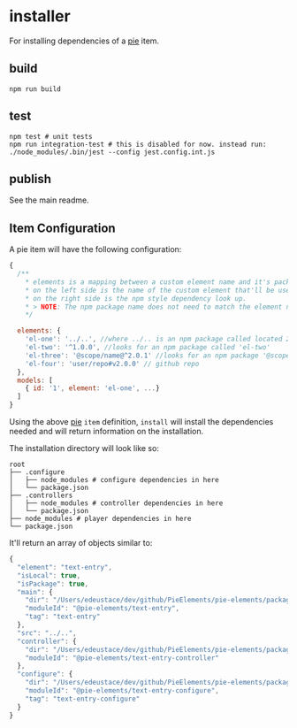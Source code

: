 # installer

For installing dependencies of a [pie][p] item.

## build

```shell
npm run build
```

## test
```shell
npm test # unit tests
npm run integration-test # this is disabled for now. instead run: 
./node_modules/.bin/jest --config jest.config.int.js
```

## publish

See the main readme.


## Item Configuration

A pie item will have the following configuration: 

```javascript
{
  /** 
    * elements is a mapping between a custom element name and it's package.
    * on the left side is the name of the custom element that'll be used.
    * on the right side is the npm style dependency look up.
    * > NOTE: The npm package name does not need to match the element name, they'll be associated with each other.
    */

  elements: {
    'el-one': '../..', //where ../.. is an npm package called located 2 directories above
    'el-two': '^1.0.0', //looks for an npm package called 'el-two'
    'el-three': '@scope/name@^2.0.1' //looks for an npm package '@scope/name@^2.0.1`
    'el-four': 'user/repo#v2.0.0' // github repo
  },
  models: [
    { id: '1', element: 'el-one', ...}
  ]
}
```

Using the above [pie][p] `item` definition, `install` will install the dependencies needed and will return information on the installation.

The installation directory will look like so: 

```shell
root
├── .configure   
│   ├── node_modules # configure dependencies in here
│   └── package.json
├── .controllers
│   ├── node_modules # controller dependencies in here
│   └── package.json
├── node_modules # player dependencies in here
└── package.json
```

It'll return an array of objects similar to: 
```javascript
{
  "element": "text-entry",
  "isLocal": true,
  "isPackage": true,
  "main": {
    "dir": "/Users/edeustace/dev/github/PieElements/pie-elements/packages/text-entry/docs/demo/.pie",
    "moduleId": "@pie-elements/text-entry",
    "tag": "text-entry"
  },
  "src": "../..",
  "controller": {
    "dir": "/Users/edeustace/dev/github/PieElements/pie-elements/packages/text-entry/docs/demo/.pie/.controller",
    "moduleId": "@pie-elements/text-entry-controller"
  },
  "configure": {
    "dir": "/Users/edeustace/dev/github/PieElements/pie-elements/packages/text-entry/docs/demo/.pie/.configurue",
    "moduleId": "@pie-elements/text-entry-configure",
    "tag": "text-entry-configure"
  }
}
```

[p]: http://pie-framework.org
